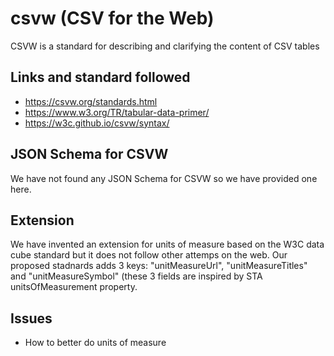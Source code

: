 # csvw (CSV for the Web)
CSVW is a standard for describing and clarifying the content of CSV tables

## Links and standard followed
* https://csvw.org/standards.html
* https://www.w3.org/TR/tabular-data-primer/
* https://w3c.github.io/csvw/syntax/

## JSON Schema for CSVW
We have not found any JSON Schema for CSVW so we have provided one here.

## Extension
We have invented an extension for units of measure based on the W3C data cube standard but it does not follow other attemps on the web. Our proposed stadnards adds 3 keys: "unitMeasureUrl", "unitMeasureTitles" and "unitMeasureSymbol" (these 3 fields are inspired by STA unitsOfMeasurement property.

## Issues
* How to better do units of measure
